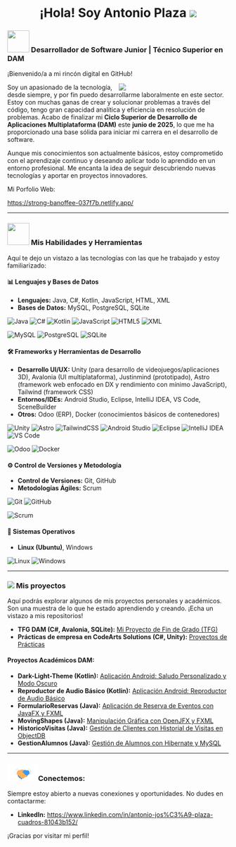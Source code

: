 <h1 align="center">¡Hola! Soy Antonio Plaza <img src="https://media.giphy.com/media/hvRJCLFzcasrR4ia7z/giphy.gif" width="35"></h1>
<p align="center">

### <img src="https://media3.giphy.com/media/v1.Y2lkPTc5MGI3NjExcTRhMnk2ejZnYWhhMjZrMG50NmM2c2JyaDV5aHViemV0eHBsZ3dpdyZlcD12MV9pbnRlcm5hbF9naWZfYnlfaWQmY3Q9cw/5eLDrEaRGHegx2FeF2/giphy.gif" width="50px" height="50px"></img> Desarrollador de Software Junior | Técnico Superior en DAM

¡Bienvenido/a a mi rincón digital en GitHub!

<picture> <img align="right" src="https://github.com/7oSkaaa/7oSkaaa/blob/main/Images/Right_Side.gif?raw=true" width = 250px></picture>

Soy un apasionado de la tecnología, desde siempre, y por fin puedo desarrollarme laboralmente en este sector. Estoy con muchas ganas de crear y solucionar problemas a través del código, tengo gran capacidad analítica y eficiencia en resolución de problemas. Acabo de finalizar mi **Ciclo Superior de Desarrollo de Aplicaciones Multiplataforma (DAM)** este **junio de 2025**, lo que me ha proporcionado una base sólida para iniciar mi carrera en el desarrollo de software.

Aunque mis conocimientos son actualmente básicos, estoy comprometido con el aprendizaje continuo y deseando aplicar todo lo aprendido en un entorno profesional. Me encanta la idea de seguir descubriendo nuevas tecnologías y aportar en proyectos innovadores.

Mi Porfolio Web:

https://strong-banoffee-037f7b.netlify.app/

---

### <img src="https://media.giphy.com/media/M4NykXxUE0HAcK7UJ6/giphy.gif" width="50px" height="50px"></img> Mis Habilidades y Herramientas

Aquí te dejo un vistazo a las tecnologías con las que he trabajado y estoy familiarizado:

#### 📊 Lenguajes y Bases de Datos
* **Lenguajes:** Java, C#, Kotlin, JavaScript, HTML, XML
* **Bases de Datos:** MySQL, PostgreSQL, SQLite

![Java](https://img.shields.io/badge/Java-007396?style=for-the-badge&logo=java&logoColor=white)
![C#](https://img.shields.io/badge/C%23-239120?style=for-the-badge&logo=c-sharp&logoColor=white)
![Kotlin](https://img.shields.io/badge/Kotlin-7F52FF?style=for-the-badge&logo=kotlin&logoColor=white)
![JavaScript](https://img.shields.io/badge/JavaScript-F7DF1E?style=for-the-badge&logo=javascript&logoColor=black)
![HTML5](https://img.shields.io/badge/HTML5-E34F26?style=for-the-badge&logo=html5&logoColor=white)
![XML](https://img.shields.io/badge/XML-000?style=for-the-badge&logo=html5&logoColor=white) 

![MySQL](https://img.shields.io/badge/MySQL-005C84?style=for-the-badge&logo=mysql&logoColor=white)
![PostgreSQL](https://img.shields.io/badge/PostgreSQL-316192?style=for-the-badge&logo=postgresql&logoColor=white)
![SQLite](https://img.shields.io/badge/SQLite-07405E?style=for-the-badge&logo=sqlite&logoColor=white)

#### 🛠️ Frameworks y Herramientas de Desarrollo
* **Desarrollo UI/UX:** Unity (para desarrollo de videojuegos/aplicaciones 3D), Avalonia (UI multiplataforma), Justinmind (prototipado), Astro (framework web enfocado en DX y rendimiento con mínimo JavaScript), Tailwind (framework CSS)
* **Entornos/IDEs:** Android Studio, Eclipse, IntelliJ IDEA, VS Code, SceneBuilder
* **Otros:** Odoo (ERP), Docker (conocimientos básicos de contenedores)

![Unity](https://img.shields.io/badge/Unity-100000?style=for-the-badge&logo=unity&logoColor=white)
![Astro](https://img.shields.io/badge/Astro-BC52EE?style=for-the-badge&logo=astro&logoColor=white)
![TailwindCSS](https://img.shields.io/badge/Tailwind_CSS-38B2AC?style=for-the-badge&logo=tailwind-css&logoColor=white)
![Android Studio](https://img.shields.io/badge/Android%20Studio-3DDC84?style=for-the-badge&logo=android-studio&logoColor=white)
![Eclipse](https://img.shields.io/badge/Eclipse-2C2255?style=for-the-badge&logo=eclipse&logoColor=white)
![IntelliJ IDEA](https://img.shields.io/badge/IntelliJIDEA-000000?style=for-the-badge&logo=intellij-idea&logoColor=white)
![VS Code](https://img.shields.io/badge/VS%20Code-007ACC?style=for-the-badge&logo=visual-studio-code&logoColor=white)
    
![Odoo](https://img.shields.io/badge/Odoo-7C235A?style=for-the-badge&logo=odoo&logoColor=white)
![Docker](https://img.shields.io/badge/Docker-2496ED?style=for-the-badge&logo=docker&logoColor=white)

#### ⚙️ Control de Versiones y Metodología
* **Control de Versiones:** Git, GitHub
* **Metodologías Ágiles:** Scrum

![Git](https://img.shields.io/badge/Git-F05032?style=for-the-badge&logo=git&logoColor=white)
    ![GitHub](https://img.shields.io/badge/GitHub-100000?style=for-the-badge&logo=github&logoColor=white)
    
![Scrum](https://img.shields.io/badge/Scrum-007396?style=for-the-badge&logoColor=white)

#### 🐧 Sistemas Operativos
* **Linux (Ubuntu)**, Windows

![Linux](https://img.shields.io/badge/Linux-FCC624?style=for-the-badge&logo=linux&logoColor=black)
![Windows](https://img.shields.io/badge/Windows-0078D4?style=for-the-badge&logo=windows&logoColor=white)

---

### <img src="https://media2.giphy.com/media/QssGEmpkyEOhBCb7e1/giphy.gif?cid=ecf05e47a0n3gi1bfqntqmob8g9aid1oyj2wr3ds3mg700bl&rid=giphy.gif" width ="25"><b> Mis proyectos</b>

Aquí podrás explorar algunos de mis proyectos personales y académicos. Son una muestra de lo que he estado aprendiendo y creando. ¡Echa un vistazo a mis repositorios!

* **TFG DAM (C#, Avalonia, SQLite):** [Mi Proyecto de Fin de Grado (TFG)](https://github.com/AntonioPlaza7/TFG)
* **Prácticas de empresa en CodeArts Solutions (C#, Unity):** [Proyectos de Prácticas](https://github.com/AntonioPlaza7/Practicas-CodeArts-Solutions)

#### Proyectos Académicos DAM:

* **Dark-Light-Theme (Kotlin):** [Aplicación Android: Saludo Personalizado y Modo Oscuro](https://github.com/AntonioPlaza7/Dark-Light-Theme)
* **Reproductor de Audio Básico (Kotlin):** [Aplicación Android: Reproductor de Audio Básico](https://github.com/AntonioPlaza7/Play-Stop)
* **FormularioReservas (Java):** [Aplicación de Reserva de Eventos con JavaFX y FXML](https://github.com/AntonioPlaza7/FormularioReservas)
* **MovingShapes (Java):** [Manipulación Gráfica con OpenJFX y FXML](https://github.com/AntonioPlaza7/MovingShapes)
* **HistoricoVisitas (Java):** [Gestión de Clientes con Historial de Visitas en ObjectDB](https://github.com/AntonioPlaza7/HistoricoVisitas)
* **GestionAlumnos (Java):** [Gestión de Alumnos con Hibernate y MySQL](https://github.com/AntonioPlaza7/GestionAlumnos)

---

### <img src='https://raw.githubusercontent.com/ashu-guo/ashu-guo/main/assets/handshake.gif' width="70px" height="40px"><b>**Conectemos:**</b>

Siempre estoy abierto a nuevas conexiones y oportunidades. No dudes en contactarme:

* **LinkedIn:** https://www.linkedin.com/in/antonio-jos%C3%A9-plaza-cuadros-81043b152/


¡Gracias por visitar mi perfil!
